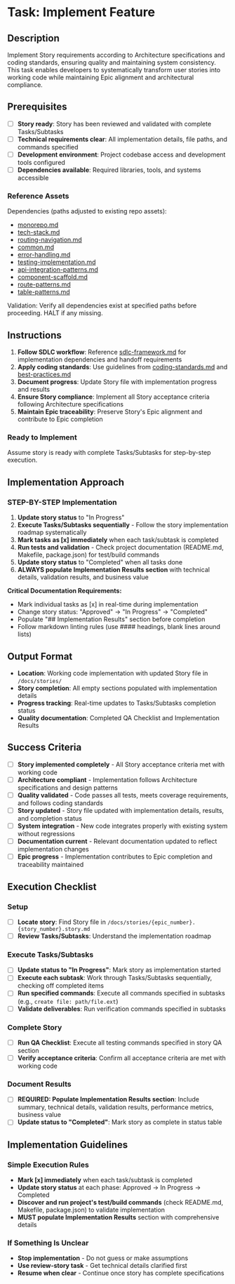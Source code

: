# Task: Implement Feature

## Description

Implement Story requirements according to Architecture specifications and coding standards, ensuring quality and maintaining system consistency. This task enables developers to systematically transform user stories into working code while maintaining Epic alignment and architectural compliance.

## Prerequisites

- [ ] **Story ready**: Story has been reviewed and validated with complete Tasks/Subtasks
- [ ] **Technical requirements clear**: All implementation details, file paths, and commands specified
- [ ] **Development environment**: Project codebase access and development tools configured
- [ ] **Dependencies available**: Required libraries, tools, and systems accessible

### Reference Assets

Dependencies (paths adjusted to existing repo assets):

- [monorepo.md](./.krci-ai/data/custom/monorepo.md)
- [tech-stack.md](./.krci-ai/data/custom/tech-stack.md)
- [routing-navigation.md](./.krci-ai/data/custom/routing-navigation.md)
- [common.md](./.krci-ai/data/custom/patterns/common.md)
- [error-handling.md](./.krci-ai/data/custom/patterns/error-handling.md)
- [testing-implementation.md](./.krci-ai/data/custom/patterns/testing-implementation.md)
- [api-integration-patterns.md](./.krci-ai/templates/custom/api-integration-patterns.md)
- [component-scaffold.md](./.krci-ai/templates/custom/component-scaffold.md)
- [route-patterns.md](./.krci-ai/templates/custom/route-patterns.md)
- [table-patterns.md](./.krci-ai/templates/custom/table-patterns.md)

Validation: Verify all dependencies exist at specified paths before proceeding. HALT if any missing.

## Instructions

1. **Follow SDLC workflow**: Reference [sdlc-framework.md](./.krci-ai/data/common/sdlc-framework.md) for implementation dependencies and handoff requirements
2. **Apply coding standards**: Use guidelines from [coding-standards.md](./.krci-ai/data/coding-standards.md) and [best-practices.md](./.krci-ai/data/best-practices.md)
3. **Document progress**: Update Story file with implementation progress and results
4. **Ensure Story compliance**: Implement all Story acceptance criteria following Architecture specifications
5. **Maintain Epic traceability**: Preserve Story's Epic alignment and contribute to Epic completion

### Ready to Implement

Assume story is ready with complete Tasks/Subtasks for step-by-step execution.

## Implementation Approach

### STEP-BY-STEP Implementation

1. **Update story status** to "In Progress"
2. **Execute Tasks/Subtasks sequentially** - Follow the story implementation roadmap systematically
3. **Mark tasks as [x] immediately** when each task/subtask is completed
4. **Run tests and validation** - Check project documentation (README.md, Makefile, package.json) for test/build commands
5. **Update story status** to "Completed" when all tasks done
6. **ALWAYS populate Implementation Results section** with technical details, validation results, and business value

**Critical Documentation Requirements:**

- Mark individual tasks as [x] in real-time during implementation
- Change story status: "Approved" → "In Progress" → "Completed"
- Populate "## Implementation Results" section before completion
- Follow markdown linting rules (use #### headings, blank lines around lists)

## Output Format

- **Location**: Working code implementation with updated Story file in `/docs/stories/`
- **Story completion**: All empty sections populated with implementation details
- **Progress tracking**: Real-time updates to Tasks/Subtasks completion status
- **Quality documentation**: Completed QA Checklist and Implementation Results

## Success Criteria

- [ ] **Story implemented completely** - All Story acceptance criteria met with working code
- [ ] **Architecture compliant** - Implementation follows Architecture specifications and design patterns
- [ ] **Quality validated** - Code passes all tests, meets coverage requirements, and follows coding standards
- [ ] **Story updated** - Story file updated with implementation details, results, and completion status
- [ ] **System integration** - New code integrates properly with existing system without regressions
- [ ] **Documentation current** - Relevant documentation updated to reflect implementation changes
- [ ] **Epic progress** - Implementation contributes to Epic completion and traceability maintained

## Execution Checklist

### Setup

- [ ] **Locate story**: Find Story file in `/docs/stories/{epic_number}.{story_number}.story.md`
- [ ] **Review Tasks/Subtasks**: Understand the implementation roadmap

### Execute Tasks/Subtasks

- [ ] **Update status to "In Progress"**: Mark story as implementation started
- [ ] **Execute each subtask**: Work through Tasks/Subtasks sequentially, checking off completed items
- [ ] **Run specified commands**: Execute all commands specified in subtasks (e.g., `create file: path/file.ext`)
- [ ] **Validate deliverables**: Run verification commands specified in subtasks

### Complete Story

- [ ] **Run QA Checklist**: Execute all testing commands specified in story QA section
- [ ] **Verify acceptance criteria**: Confirm all acceptance criteria are met with working code

### Document Results

- [ ] **REQUIRED: Populate Implementation Results section**: Include summary, technical details, validation results, performance metrics, business value
- [ ] **Update status to "Completed"**: Mark story as complete in status table

## Implementation Guidelines

### Simple Execution Rules

- **Mark [x] immediately** when each task/subtask is completed
- **Update story status** at each phase: Approved → In Progress → Completed
- **Discover and run project's test/build commands** (check README.md, Makefile, package.json) to validate implementation
- **MUST populate Implementation Results** section with comprehensive details

### If Something Is Unclear

- **Stop implementation** - Do not guess or make assumptions
- **Use review-story task** - Get technical details clarified first
- **Resume when clear** - Continue once story has complete specifications
